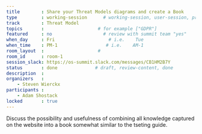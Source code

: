 ```yaml
---
title        : Share your Threat Models diagrams and create a Book
type         : working-session      # working-session, user-session, product-session
track        : Threat Model
topics       :                    # for example ["GDPR"]
featured     : no                   # review with summit team "yes"
when_day     : Fri                    # i.e.    Tue
when_time    : PM-1                  # i.e.    AM-1
room_layout  :                    #
room_id      : room-1
session_slack: https://os-summit.slack.com/messages/CB1HM2B7Y
status       : done              # draft, review-content, done
description  :
organizers   :
    - Steven Wierckx
participants :
    - Adam Shostack
locked       : true
---
```


Discuss the possibility and usefulness of combining all knowledge captured on the website into a book somewhat similar to the tseting guide.

<!--(add intro)

## WHY

(...)

## What

(...)

## Outcomes

(...)

## References

(...)


## Previous-->
